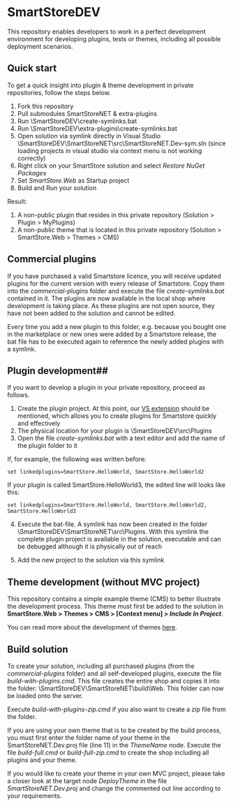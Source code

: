 # SmartStoreDEV

This repository enables developers to work in a perfect development environment for developing plugins, tests or themes, including all possible deployment scenarios. 

## Quick start ##

To get a quick insight into plugin & theme development in private repositories, follow the steps below. 

1. Fork this repository
2. Pull submodules SmartStoreNET & extra-plugins
3. Run \SmartStoreDEV\create-symlinks.bat
4. Run \SmartStoreDEV\extra-plugins\create-symlinks.bat
5. Open solution via symlink directly in Visual Studio \SmartStoreDEV\SmartStoreNET\src\SmartStoreNET.Dev-sym.sln
(since loading projects in visual studio via context menu is not working correctly)
6. Right click on your SmartStore solution and select *Restore NuGet Packages*
7. Set *SmartStore.Web* as Startup project
8. Build and Run your solution

Result:

1. A non-public plugin that resides in this private repository (Solution > Plugin > MyPlugins)
2. A non-public theme that is located in this private repository (Solution > SmartStore.Web > Themes > CMS)

## Commercial plugins ##

If you have purchased a valid Smartstore licence, you will receive updated plugins for the current version with every release of Smartstore. Copy them into the *commercial-plugins* folder and execute the file *create-symlinks.bat* contained in it. The plugins are now available in the local shop where development is taking place. 
As these plugins are not open source, they have not been added to the solution and cannot be edited.

Every time you add a new plugin to this folder, e.g. because you bought one in the marketplace or new ones were added by a Smartstore release, the bat file has to be executed again to reference the newly added plugins with a symlink.

## Plugin development##

If you want to develop a plugin in your private repository, proceed as follows.
 
1. Create the plugin project. At this point, our [VS extension](https://marketplace.visualstudio.com/items?itemName=SmartStoreAG.Smartstore) should be mentioned, which allows you to create plugins for Smartstore quickly and effectively
2. The physical location for your plugin is \SmartStoreDEV\src\Plugins
3. Open the file *create-symlinks.bat* with a text editor and add the name of the plugin folder to it

If, for example, the following was written before:

	set linkedplugins=SmartStore.HelloWorld, SmartStore.HelloWorld2

If your plugin is called SmartStore.HelloWorld3, the edited line will looks like this:

    set linkedplugins=SmartStore.HelloWorld, SmartStore.HelloWorld2, SmartStore.HelloWorld3

4. Execute the bat-file. A symlink has now been created in the folder \SmartStoreDEV\SmartStoreNET\src\Plugins. With this symlink the complete plugin project is available in the solution, executable and can be debugged although it is physically out of reach

5. Add the new project to the solution via this symlink  

## Theme development (without MVC project) ##

This repository contains a simple example theme (CMS) to better illustrate the development process. This theme must first be added to the solution in **SmartStore.Web > Themes > CMS > [Context menu] > *Include In Project***.

You can read more about the development of themes [here](http://docs.smartstore.com/display/SMNET/How+to+write+a+Theme#space-menu-link-content).

## Build solution ##

To create your solution, including all purchased plugins (from the *commercial-plugins* folder) and all self-developed plugins, execute the file *build-with-plugins.cmd*. This file creates the entire shop and copies it into the folder: \SmartStoreDEV\SmartStoreNET\build\Web. This folder can now be loaded onto the server.

Execute *build-with-plugins-zip.cmd* if you also want to create a zip file from the folder.

If you are using your own theme that is to be created by the build process, you must first enter the folder name of your theme in the SmartStoreNET.Dev.proj file (line 11) in the *ThemeName* node. Execute the file *build-full.cmd* or *build-full-zip.cmd* to create the shop including all plugins and your theme.

If you would like to create your theme in your own MVC project, please take a closer look at the target node *DeployTheme* in the file *SmartStoreNET.Dev.proj* and change the commented out line according to your requirements.